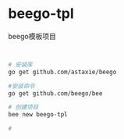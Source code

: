 # beego-tpl
beego模板项目


```bash


# 安装库
go get github.com/astaxie/beego

#安装命令
go get github.com/beego/bee

# 创建项目
bee new beego-tpl

# 
```
